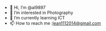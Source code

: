 - 👋 Hi, I’m @al9897
- 👀 I’m interested in Photography
- 🌱 I’m currently learning ICT
- 📫 How to reach me :lean1112014@gmail.com

<!---
al9897/al9897 is a ✨ special ✨ repository because its `README.md` (this file) appears on your GitHub profile.
You can click the Preview link to take a look at your changes.
--->
